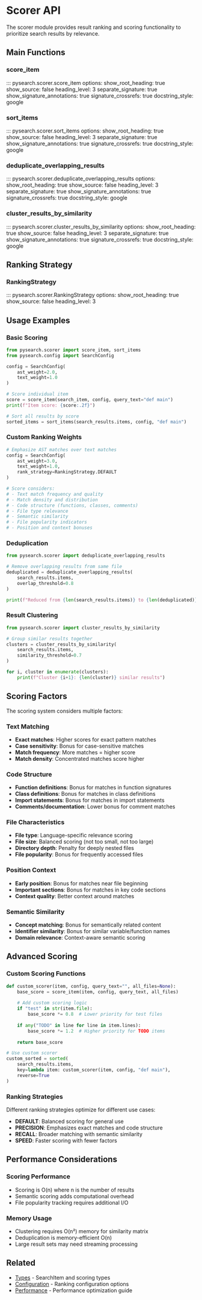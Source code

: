 # Scorer API

The scorer module provides result ranking and scoring functionality to prioritize search results by relevance.

## Main Functions

### score_item

::: pysearch.scorer.score_item
    options:
      show_root_heading: true
      show_source: false
      heading_level: 3
      separate_signature: true
      show_signature_annotations: true
      signature_crossrefs: true
      docstring_style: google

### sort_items

::: pysearch.scorer.sort_items
    options:
      show_root_heading: true
      show_source: false
      heading_level: 3
      separate_signature: true
      show_signature_annotations: true
      signature_crossrefs: true
      docstring_style: google

### deduplicate_overlapping_results

::: pysearch.scorer.deduplicate_overlapping_results
    options:
      show_root_heading: true
      show_source: false
      heading_level: 3
      separate_signature: true
      show_signature_annotations: true
      signature_crossrefs: true
      docstring_style: google

### cluster_results_by_similarity

::: pysearch.scorer.cluster_results_by_similarity
    options:
      show_root_heading: true
      show_source: false
      heading_level: 3
      separate_signature: true
      show_signature_annotations: true
      signature_crossrefs: true
      docstring_style: google

## Ranking Strategy

### RankingStrategy

::: pysearch.scorer.RankingStrategy
    options:
      show_root_heading: true
      show_source: false
      heading_level: 3

## Usage Examples

### Basic Scoring

```python
from pysearch.scorer import score_item, sort_items
from pysearch.config import SearchConfig

config = SearchConfig(
    ast_weight=2.0,
    text_weight=1.0
)

# Score individual item
score = score_item(search_item, config, query_text="def main")
print(f"Item score: {score:.2f}")

# Sort all results by score
sorted_items = sort_items(search_results.items, config, "def main")
```

### Custom Ranking Weights

```python
# Emphasize AST matches over text matches
config = SearchConfig(
    ast_weight=3.0,
    text_weight=1.0,
    rank_strategy=RankingStrategy.DEFAULT
)

# Score considers:
# - Text match frequency and quality
# - Match density and distribution  
# - Code structure (functions, classes, comments)
# - File type relevance
# - Semantic similarity
# - File popularity indicators
# - Position and context bonuses
```

### Deduplication

```python
from pysearch.scorer import deduplicate_overlapping_results

# Remove overlapping results from same file
deduplicated = deduplicate_overlapping_results(
    search_results.items,
    overlap_threshold=0.8
)

print(f"Reduced from {len(search_results.items)} to {len(deduplicated)} results")
```

### Result Clustering

```python
from pysearch.scorer import cluster_results_by_similarity

# Group similar results together
clusters = cluster_results_by_similarity(
    search_results.items,
    similarity_threshold=0.7
)

for i, cluster in enumerate(clusters):
    print(f"Cluster {i+1}: {len(cluster)} similar results")
```

## Scoring Factors

The scoring system considers multiple factors:

### Text Matching
- **Exact matches**: Higher scores for exact pattern matches
- **Case sensitivity**: Bonus for case-sensitive matches
- **Match frequency**: More matches = higher score
- **Match density**: Concentrated matches score higher

### Code Structure
- **Function definitions**: Bonus for matches in function signatures
- **Class definitions**: Bonus for matches in class definitions
- **Import statements**: Bonus for matches in import statements
- **Comments/documentation**: Lower bonus for comment matches

### File Characteristics
- **File type**: Language-specific relevance scoring
- **File size**: Balanced scoring (not too small, not too large)
- **Directory depth**: Penalty for deeply nested files
- **File popularity**: Bonus for frequently accessed files

### Position Context
- **Early position**: Bonus for matches near file beginning
- **Important sections**: Bonus for matches in key code sections
- **Context quality**: Better context around matches

### Semantic Similarity
- **Concept matching**: Bonus for semantically related content
- **Identifier similarity**: Bonus for similar variable/function names
- **Domain relevance**: Context-aware semantic scoring

## Advanced Scoring

### Custom Scoring Functions

```python
def custom_scorer(item, config, query_text="", all_files=None):
    base_score = score_item(item, config, query_text, all_files)
    
    # Add custom scoring logic
    if "test" in str(item.file):
        base_score *= 0.8  # Lower priority for test files
    
    if any("TODO" in line for line in item.lines):
        base_score *= 1.2  # Higher priority for TODO items
    
    return base_score

# Use custom scorer
custom_sorted = sorted(
    search_results.items,
    key=lambda item: custom_scorer(item, config, "def main"),
    reverse=True
)
```

### Ranking Strategies

Different ranking strategies optimize for different use cases:

- **DEFAULT**: Balanced scoring for general use
- **PRECISION**: Emphasizes exact matches and code structure
- **RECALL**: Broader matching with semantic similarity
- **SPEED**: Faster scoring with fewer factors

## Performance Considerations

### Scoring Performance
- Scoring is O(n) where n is the number of results
- Semantic scoring adds computational overhead
- File popularity tracking requires additional I/O

### Memory Usage
- Clustering requires O(n²) memory for similarity matrix
- Deduplication is memory-efficient O(n)
- Large result sets may need streaming processing

## Related

- [Types](types.md) - SearchItem and scoring types
- [Configuration](config.md) - Ranking configuration options
- [Performance](../performance.md) - Performance optimization guide
